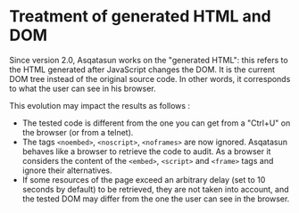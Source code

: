 # Treatment of generated HTML and DOM

<!---
*** WARNING *** WARNING *** WARNING *** WARNING *** WARNING *** WARNING ***
This page is linked from within the Asqatasun app (in asqatasun.conf). Do not rename nor delete please :)
-->

Since version 2.0, Asqatasun works on the "generated HTML": this refers to the HTML generated after JavaScript changes the DOM. It is the current DOM tree instead of the original source code. In other words, it corresponds to what the user can see in his browser.

This evolution may impact the results as follows :

* The tested code is different from the one you can get from a "Ctrl+U" on the browser (or from a telnet).
* The tags `<noembed>`, `<noscript>`, `<noframes>` are now ignored. Asqatasun behaves like a browser to retrieve the code to audit. As a browser it considers the content of the `<embed>`, `<script>` and `<frame>` tags and ignore their alternatives.
* If some resources of the page exceed an arbitrary delay (set to 10 seconds by default) to be retrieved, they are not taken into account, and the tested DOM may differ from the one the user can see in the browser.
